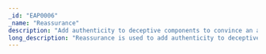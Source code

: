 ```yaml
---
_id: "EAP0006"
_name: "Reassurance"
description: "Add authenticity to deceptive components to convince an adversary that an environment is real."
long_description: "Reassurance is used to add authenticity to deceptive components to reduce adversary suspicion about the legitimacy of the environment. Activities include adding realistic user accounts, files, system activity, and any other content that an adversary might expect to find on the system. Reassurance may add new artifacts, such as peripherals and pocket litter, while concealing others, such as how recently an environment was stood up. If done correctly, Reassurance may help to make an adversary feel more comfortable upon landing in a new environment. This initial level of comfort can help anchor the adversary in the environment, increasing their tolerance to faults or weaknesses discovered later."
---
```

